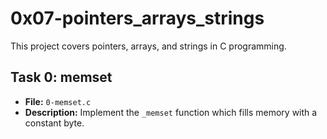 # 0x07-pointers_arrays_strings

This project covers pointers, arrays, and strings in C programming.

## Task 0: memset

- **File:** `0-memset.c`
- **Description:** Implement the `_memset` function which fills memory with a constant byte.
